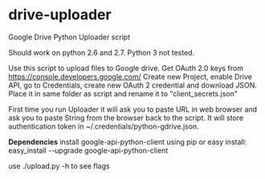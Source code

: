 # drive-uploader
Google Drive Python Uploader script

Should work on python 2.6 and 2.7. Python 3 not tested.

Use this script to upload files to Google drive.
Get OAuth 2.0 keys from https://console.developers.google.com/
Create new Project, enable Drive API, go to Credentials, create new OAuth 2 credential and download JSON. Place it in same folder as script and rename it to "client_secrets.json"

First time you run Uploader it will ask you to paste URL in web browser and ask you to paste String from the browser back to the script. It will store authentication token in ~/.credentials/python-gdrive.json.

**Dependencies**
install google-api-python-client using pip or easy install:
easy_install --upgrade google-api-python-client

use ./upload.py -h to see flags
